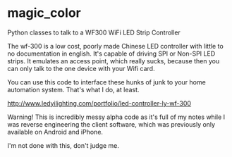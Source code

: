 magic_color
===========

Python classes to talk to a WF300 WiFi LED Strip Controller

The wf-300 is a low cost, poorly made Chinese LED controller with
little to no documentation in english. It's capable of driving SPI or
Non-SPI LED strips. It emulates an access point, which really sucks,
because then you can only talk to the one device with your Wifi card.

You can use this code to interface these hunks of junk to your home
automation system. That's what I do, at least.

http://www.ledyilighting.com/portfolio/led-controller-ly-wf-300

Warning! This is incredibly messy alpha code as it's full of my notes
while I was reverse engineering the client software, which was
previously only available on Android and iPhone.

I'm not done with this, don't judge me.

